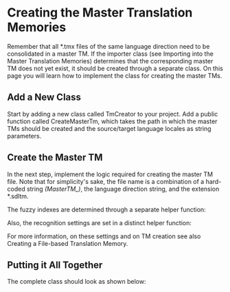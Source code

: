 Creating the Master Translation Memories
======
Remember that all *.tmx files of the same language direction need to be consolidated in a master TM. If the importer class (see Importing into the Master Translation Memories) determines that the corresponding master TM does not yet exist, it should be created through a separate class. On this page you will learn how to implement the class for creating the master TMs.

Add a New Class
-----
Start by adding a new class called TmCreator to your project. Add a public function called CreateMasterTm, which takes the path in which the master TMs should be created and the source/target language locales as string parameters.

Create the Master TM
------
In the next step, implement the logic required for creating the master TM file. Note that for simplicity's sake, the file name is a combination of a hard-coded string *(MasterTM_)*, the language direction string, and the extension *.sdltm.

The fuzzy indexes are determined through a separate helper function:

Also, the recognition settings are set in a distinct helper function:

For more information, on these settings and on TM creation see also Creating a File-based Translation Memory.

Putting it All Together
----
The complete class should look as shown below: